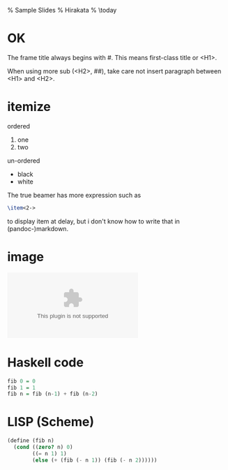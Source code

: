 % Sample Slides
% Hirakata
% \today

# OK

The frame title always begins with #.
This means first-class title or &lt;H1&gt;.

When using more sub (&lt;H2&gt;, ##),
take care not insert paragraph between &lt;H1&gt; and &lt;H2&gt;.

# itemize

ordered

1. one
1. two

un-ordered

- black
- white

The true beamer has more expression such as
```tex
\item<2->
```
to display item at delay,
but
i don't know how to write that in (pandoc-)markdown.


# image

![the Vim logo](vimlogo-564x564.eps)

# Haskell code

```haskell
fib 0 = 0
fib 1 = 1
fib n = fib (n-1) + fib (n-2)
```

# LISP (Scheme)

```scheme
(define (fib n)
  (cond ((zero? n) 0)
        ((= n 1) 1)
        (else (+ (fib (- n 1)) (fib (- n 2))))))
```

